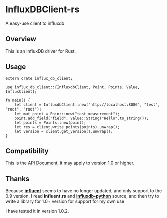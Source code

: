 # InfluxDBClient-rs
A easy-use client to influxdb

## Overview

This is an InfluxDB driver for Rust.

## Usage

```
extern crate influx_db_client;

use influx_db_client::{InfluxdbClient, Point, Points, Value, InfluxClient};

fn main() {
    let client = InfluxdbClient::new("http://localhost:8086", "test", "root", "root");
    let mut point = Point::new("test_measurement");
    point.add_field("field", Value::String("Hello".to_string());
    let points = Points::new(point);
    let res = client.write_points(points).unwrap();
    let version = client.get_version().unwrap();
}
```

## Compatibility

This is the [API Document](https://docs.influxdata.com/influxdb/v1.2/tools/api/), it may apply to version 1.0 or higher.

## Thanks

Because [**influent**](https://github.com/gobwas/influent.rs) seems to have no longer updated, and only support to the 0.9 version. I read **influent.rs** and [**influxdb-python**](https://github.com/influxdata/influxdb-python) source, and then try to write a library for 1.0+ version for support for my own use

I have tested it in version 1.0.2.